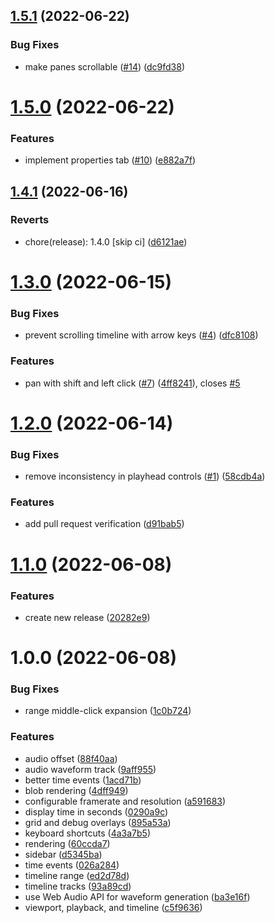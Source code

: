 ## [1.5.1](https://github.com/motion-canvas/ui/compare/v1.5.0...v1.5.1) (2022-06-22)


### Bug Fixes

* make panes scrollable ([#14](https://github.com/motion-canvas/ui/issues/14)) ([dc9fd38](https://github.com/motion-canvas/ui/commit/dc9fd380285c9dfcc6d8503cca87c32e01f11381))

# [1.5.0](https://github.com/motion-canvas/ui/compare/v1.4.1...v1.5.0) (2022-06-22)


### Features

* implement properties tab ([#10](https://github.com/motion-canvas/ui/issues/10)) ([e882a7f](https://github.com/motion-canvas/ui/commit/e882a7f52315a63508035899037cbab3278c1553))

## [1.4.1](https://github.com/motion-canvas/ui/compare/v1.4.0...v1.4.1) (2022-06-16)


### Reverts

* chore(release): 1.4.0 [skip ci] ([d6121ae](https://github.com/motion-canvas/ui/commit/d6121ae946e9e79e1e6ddee4b8b0dd839d122c55))

# [1.3.0](https://github.com/motion-canvas/ui/compare/v1.2.0...v1.3.0) (2022-06-15)


### Bug Fixes

* prevent scrolling timeline with arrow keys ([#4](https://github.com/motion-canvas/ui/issues/4)) ([dfc8108](https://github.com/motion-canvas/ui/commit/dfc8108976f5c20a4b4a44bee788ee71011769c6))


### Features

* pan with shift and left click ([#7](https://github.com/motion-canvas/ui/issues/7)) ([4ff8241](https://github.com/motion-canvas/ui/commit/4ff82419bd0066c8efa2675b196c273b7105a7ca)), closes [#5](https://github.com/motion-canvas/ui/issues/5)

# [1.2.0](https://github.com/motion-canvas/ui/compare/v1.1.0...v1.2.0) (2022-06-14)


### Bug Fixes

* remove inconsistency in playhead controls ([#1](https://github.com/motion-canvas/ui/issues/1)) ([58cdb4a](https://github.com/motion-canvas/ui/commit/58cdb4a26144f9933dba64d687fa63d442f115bd))


### Features

* add pull request verification ([d91bab5](https://github.com/motion-canvas/ui/commit/d91bab55832fed3e494842e9e17eed5281efecbb))

# [1.1.0](https://github.com/motion-canvas/ui/compare/v1.0.0...v1.1.0) (2022-06-08)


### Features

* create new release ([20282e9](https://github.com/motion-canvas/ui/commit/20282e9745a42c5bf62d104afe65fa71fbd973a2))

# 1.0.0 (2022-06-08)


### Bug Fixes

* range middle-click expansion ([1c0b724](https://github.com/motion-canvas/ui/commit/1c0b7243cffa3e33779b736ecce2dad19880f796))


### Features

* audio offset ([88f40aa](https://github.com/motion-canvas/ui/commit/88f40aa93bb23090058965bd7d76b81106804c05))
* audio waveform track ([9aff955](https://github.com/motion-canvas/ui/commit/9aff955ef472644834d1232b90a93b935127fffd))
* better time events ([1acd71b](https://github.com/motion-canvas/ui/commit/1acd71bb4d13d927040b42a8f77faf87ee185a3b))
* blob rendering ([4dff949](https://github.com/motion-canvas/ui/commit/4dff949de9a7cfa781e9738c625c5c46d63e1da5))
* configurable framerate and resolution ([a591683](https://github.com/motion-canvas/ui/commit/a591683f93e92f1f41ad89fd7d23eea67d32e3ac))
* display time in seconds ([0290a9c](https://github.com/motion-canvas/ui/commit/0290a9cb0775693a4cde7d1fa3bee90c9329dcfb))
* grid and debug overlays ([895a53a](https://github.com/motion-canvas/ui/commit/895a53ab4222c8d57a3e0d924181ee370b1356d7))
* keyboard shortcuts ([4a3a7b5](https://github.com/motion-canvas/ui/commit/4a3a7b53bccd89bd1dd93207e3e1b9640bdf6102))
* rendering ([60ccda7](https://github.com/motion-canvas/ui/commit/60ccda723361751f28bc1144de314388551c95a2))
* sidebar ([d5345ba](https://github.com/motion-canvas/ui/commit/d5345ba444296b1648fab17274e241d879054833))
* time events ([026a284](https://github.com/motion-canvas/ui/commit/026a2840a3625172431fb073a513fea4499164d4))
* timeline range ([ed2d78d](https://github.com/motion-canvas/ui/commit/ed2d78dbba4211aac5317035f7ce0931db90a59a))
* timeline tracks ([93a89cd](https://github.com/motion-canvas/ui/commit/93a89cd6edf055ac7847b508ee4364eb42a6bcd4))
* use Web Audio API for waveform generation ([ba3e16f](https://github.com/motion-canvas/ui/commit/ba3e16f04a12de87408ca68df5acacf5610ed617))
* viewport, playback, and timeline ([c5f9636](https://github.com/motion-canvas/ui/commit/c5f96360258a8dca5faa66c79451969da7eebabc))
